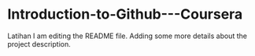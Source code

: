 # Introduction-to-Github---Coursera
Latihan
I am editing the README file. Adding some more details about the project description.

